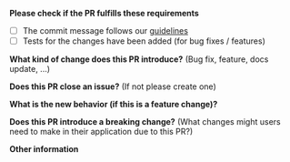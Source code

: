 **Please check if the PR fulfills these requirements**

* [ ] The commit message follows our [guidelines](https://github.com/yldio/joyent-portal/blob/master/.github/COMMIT_GUIDELINES.md)
* [ ] Tests for the changes have been added (for bug fixes / features)

**What kind of change does this PR introduce?** (Bug fix, feature, docs update, ...)

**Does this PR close an issue?** (If not please create one)

**What is the new behavior (if this is a feature change)?**

**Does this PR introduce a breaking change?** (What changes might users need to make in their application due to this PR?)

**Other information**
